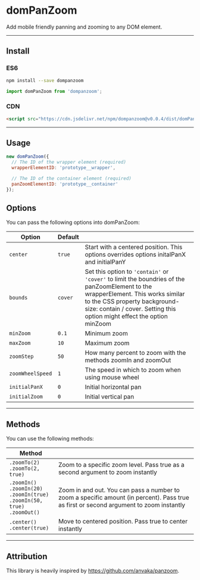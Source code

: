# domPanZoom

Add mobile friendly panning and zooming to any DOM element.

---

## Install

### ES6

```bash
npm install --save dompanzoom
```

```javascript
import domPanZoom from 'dompanzoom';
```

### CDN

```html
<script src="https://cdn.jsdelivr.net/npm/dompanzoom@v0.0.4/dist/domPanZoom.min.js"></script>
```

---

## Usage

```javascript
new domPanZoom({
  // The ID of the wrapper element (required)
  wrapperElementID: 'prototype__wrapper',

  // The ID of the container element (required)
  panZoomElementID: 'prototype__container'
});
```

## Options

You can pass the following options into domPanZoom:

| Option | Default |  |
| --- | --- | --- |
| `center` | `true` | Start with a centered position. This options overrides options initalPanX and initialPanY |
| `bounds` | `cover` | Set this option to `'contain'` or `'cover'` to limit the boundries of the panZoomElement to the wrapperElement. This works similar to the CSS property background-size: contain / cover. Setting this option might effect the option minZoom |
| `minZoom` | `0.1` | Minimum zoom |
| `maxZoom` | `10` | Maximum zoom |
| `zoomStep` | `50` | How many percent to zoom with the methods zoomIn and zoomOut |
| `zoomWheelSpeed` | `1` | The speed in which to zoom when using mouse wheel |
| `initialPanX` | `0` | Initial horizontal pan |
| `initialZoom` | `0` | Initial vertical pan |

---

## Methods

You can use the following methods:

| Method |  |
| --- | --- |
| `.zoomTo(2)`<br>`.zoomTo(2, true)` | Zoom to a specific zoom level. Pass true as a second argument to zoom instantly |
| `.zoomIn()`<br>`.zoomIn(20)`<br>`.zoomIn(true)`<br>`.zoomIn(50, true)`<br>`.zoomOut()` | Zoom in and out. You can pass a number to zoom a specific amount (in percent). Pass true as first or second argument to zoom instantly |
| `.center()`<br>`.center(true)` | Move to centered position. Pass true to center instantly |

---

## Attribution

This library is heavily inspired by https://github.com/anvaka/panzoom.
